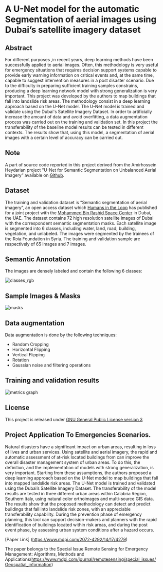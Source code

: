 # A U-Net model for the automatic Segmentation of aerial images using Dubai’s satellite imagery dataset

## Abstract

For different purposes ,in recent years, deep learning methods have been successfully applied to aerial images. Often, this methodology is very useful for emergency situations that requires decision support systems capable to provide early warning information on critical events and, at the same time, capable to suggest intervention measures in a post disaster scenario. Due to the difficulty in preparing sufficient training samples constrains, producing a deep learning network model with strong generalization is very important. This project was developed by the authors to map buildings that fall into landslide risk areas. The methodology consist in a deep learning approach based on the U-Net model. The U-Net model is trained and validate using the Dubai's Satellite Imagery Dataset. In order to artificially increase the amount of data and avoid overfitting, a data augmentation process was carried out on the training and validation set. In this project the transferability of the baseline model results can be tested in different contexts. The results show that, using this model, a  segmentation of aerial images with a certain level of accuracy can be carried out. 

## Note
A part of source code reported in this project derived from the Amirhossein Heydarian project “U-Net for Semantic Segmentation on Unbalanced Aerial Imagery” available on [Github](https://github.com/amirhosseinh77/UNet-AerialSegmentation).

## Dataset
The training and validation dataset is “Semantic segmentation of aerial imagery”, an open access dataset which [Humans in the Loop](https://humansintheloop.org/) has published for a joint project with the [Mohammed Bin Rashid Space Center](https://www.mbrsc.ae/) in Dubai, the UAE. The dataset contains  72 high resolution satellite images of Dubai with the correspondent semantic segmentation masks. Each satellite image is segmented into 6 classes, including water, land, road, building, vegetation, and unlabeled. The images were segmented by the trainees of the Roia Foundation in Syria. The training and validation sample are respectively of 65 images and 7 images.

## Semantic Annotation
The images are densely labeled and contain the following 6 classes:

![classes_rgb](https://user-images.githubusercontent.com/105599513/176649091-66c6fecc-53af-4e3c-bcfd-0a947e980574.png)

## Sample Images & Masks

![masks](https://user-images.githubusercontent.com/105599513/176650568-11d6232f-7f13-4748-ac97-78f03f741552.png)

## Data augmentation
Data augmentation is done by the following techniques:
- Random Cropping
- Horizontal Flipping
- Vertical Flipping
- Rotation
- Gaussian noise and filtering  operations

## Training and validation results

![metrics graph](https://user-images.githubusercontent.com/105599513/176652538-0db263be-7350-45df-a7fb-83d67d794814.jpg)

## License
This project is released under [GNU General Public License version 3](https://www.gnu.org/licenses/gpl-3.0.html)

## Project Application To Emergencies Scenarios.
Natural disasters have a significant impact on urban areas, resulting in loss of lives and urban services. Using satellite and aerial imagery, the rapid and automatic assessment of at-risk located buildings from can improve the overall disaster management system of urban areas. To do this, the definition, and the implementation of models with strong generalization, is very important. Starting from these assumptions, the authors proposed a deep learning approach based on the U-Net model to map buildings that fall into mapped landslide risk areas. The U-Net model is trained and validated using the Dubai’s Satellite Imagery Dataset. The transferability of the model results are tested in three different urban areas within Calabria Region, Southern Italy, using natural color orthoimages and multi-source GIS data. The results show that the proposed methodology can detect and predict buildings that fall into landslide risk zones, with an appreciable transferability capability. During the prevention phase of emergency planning, this tool can support decision-makers and planners with the rapid identification of buildings located within risk areas, and during the post event phase, by assessing urban system conditions after a hazard occurs.

[Paper Link] (https://www.mdpi.com/2072-4292/14/17/4279)

The paper belongs to the Special Issue Remote Sensing for Emergency Management: Algorithms, Methods and Applications(https://www.mdpi.com/journal/remotesensing/special_issues/Geospatial_information)
